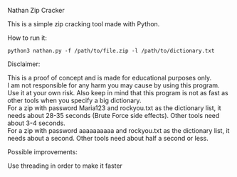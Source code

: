Nathan Zip Cracker

This is a simple zip cracking tool made with Python.

How to run it:

```
python3 nathan.py -f /path/to/file.zip -l /path/to/dictionary.txt
```


Disclaimer:

This is a proof of concept and is made for educational purposes only. <br>
I am not responsible for any harm you may cause by using this program. <br>
Use it at your own risk. Also keep in mind that this program is not as fast as other tools when you specify a big dictionary. <br>
For a zip with password Maria123 and rockyou.txt as the dictionary list, it needs about 28-35 seconds (Brute Force side effects). Other tools need about 3-4 seconds. <br>
For a zip with password aaaaaaaaaa and rockyou.txt as the dictionary list, it needs about a second. Other tools need about half a second or less. <br>


Possible improvements:

Use threading in order to make it faster